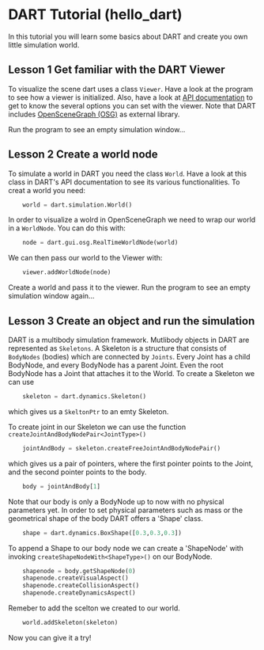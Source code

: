 # DART Tutorial (hello_dart)

In this tutorial you will learn some basics about DART and create you own little simulation world.

## Lesson 1 Get familiar with the DART Viewer
To visualize the scene dart uses a class `Viewer`.
Have a look at the program to see how a viewer is initialized. 
Also, have a look at [API documentation](https://dartsim.github.io/dart/) to get to know the several options you can set with the viewer.
Note that DART includes [OpenSceneGraph (OSG)](http://public.vrac.iastate.edu/vancegroup/docs/OpenSceneGraphReferenceDocs-3.0/index.html) as external library.

Run the program to see an empty simulation window...

## Lesson 2 Create a world node
To simulate a world in DART you need the class `World`.
Have a look at this class in DART's API documentation to see its various functionalities.
To creat a world you need:
```py
    world = dart.simulation.World()
```

In order to visualize a wolrd in OpenSceneGraph we need to wrap our world in a `WorldNode`.
You can do this with:
```py
    node = dart.gui.osg.RealTimeWorldNode(world)
``` 
We can then pass our world to the Viewer with:
```py
    viewer.addWorldNode(node)
``` 
Create a world and pass it to the viewer.
Run the program to see an empty simulation window again...

## Lesson 3 Create an object and run the simulation
DART is a multibody simulation framework. Mutlibody objects in DART are represented as `Skeletons`.
A Skeleton is a structure that consists of `BodyNodes` (bodies) which are connected by `Joints`. 
Every Joint has a child BodyNode, and every BodyNode has a parent Joint. 
Even the root BodyNode has a Joint that attaches it to the World. 
To create a Skeleton we can use 

```py
    skeleton = dart.dynamics.Skeleton()
```
which gives us a `SkeltonPtr` to an emty Skeleton.

To create joint in our Skeleton we can use the function `createJointAndBodyNodePair<JointType>()`
```py
    jointAndBody = skeleton.createFreeJointAndBodyNodePair()
```
which gives us a pair of pointers, where the first pointer points to the Joint, and the second pointer points to the body.
```py
    body = jointAndBody[1]
```
Note that our body is only a BodyNode up to now with no physical parameters yet. 
In order to set physical parameters such as mass or the geometrical shape of the body DART offers a 'Shape' class.
```py
    shape = dart.dynamics.BoxShape([0.3,0.3,0.3])
```
To append a Shape to our body node we can create a 'ShapeNode' with invoking `createShapeNodeWith<ShapeType>()` on our BodyNode.
```py
    shapenode = body.getShapeNode(0)
    shapenode.createVisualAspect()
    shapenode.createCollisionAspect()
    shapenode.createDynamicsAspect()
```
Remeber to add the scelton we created to our world.
```py
    world.addSkeleton(skeleton)
```
Now you can give it a try!
